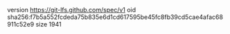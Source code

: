version https://git-lfs.github.com/spec/v1
oid sha256:f7b5a552fcdeda75b835e6d1cd617595be45fc8fb39cd5cae4afac68911c52e9
size 1941
